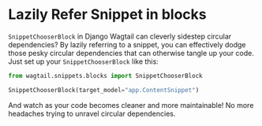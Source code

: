 # Lazily Refer Snippet in blocks

`SnippetChooserBlock` in Django Wagtail can cleverly sidestep circular dependencies? By lazily referring to a snippet, you can effectively dodge those pesky circular dependencies that can otherwise tangle up your code. Just set up your `SnippetChooserBlock` like this:

```python
from wagtail.snippets.blocks import SnippetChooserBlock

SnippetChooserBlock(target_model="app.ContentSnippet")
```

And watch as your code becomes cleaner and more maintainable! No more headaches trying to unravel circular dependencies.
